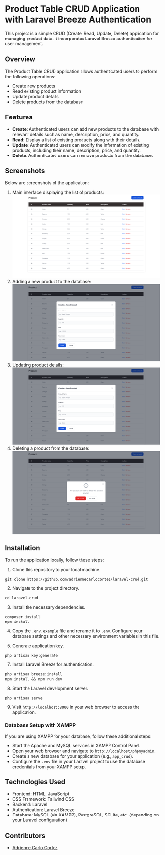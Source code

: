 # Product Table CRUD Application with Laravel Breeze Authentication

This project is a simple CRUD (Create, Read, Update, Delete) application for managing product data. It incorporates Laravel Breeze authentication for user management.

## Overview

The Product Table CRUD application allows authenticated users to perform the following operations:

-   Create new products
-   Read existing product information
-   Update product details
-   Delete products from the database

## Features

-   **Create**: Authenticated users can add new products to the database with relevant details such as name, description, price, and quantity.
-   **Read**: Display a list of existing products along with their details.
-   **Update**: Authenticated users can modify the information of existing products, including their name, description, price, and quantity.
-   **Delete**: Authenticated users can remove products from the database.

## Screenshots

Below are screenshots of the application:

1. Main interface displaying the list of products: ![Product Table](image.png)
2. Adding a new product to the database:![Create a Product](image-1.png)
3. Updating product details: ![Update a Product](image-2.png)
4. Deleting a product from the database: ![Delete a Product](image-3.png)

## Installation

To run the application locally, follow these steps:

1. Clone this repository to your local machine.

```
git clone https://github.com/adriennecarlocortez/laravel-crud.git
```

2. Navigate to the project directory.

```
cd laravel-crud
```

3. Install the necessary dependencies.

```
composer install
npm install
```

4. Copy the `.env.example` file and rename it to `.env`. Configure your database settings and other necessary environment variables in this file.

5. Generate application key.

```
php artisan key:generate
```

7. Install Laravel Breeze for authentication.

```
php artisan breeze:install
npm install && npm run dev
```

8. Start the Laravel development server.

```
php artisan serve
```

9. Visit `http://localhost:8000` in your web browser to access the application.

### Database Setup with XAMPP

If you are using XAMPP for your database, follow these additional steps:

-   Start the Apache and MySQL services in XAMPP Control Panel.
-   Open your web browser and navigate to `http://localhost/phpmyadmin`.
-   Create a new database for your application (e.g., `app_crud`).
-   Configure the `.env` file in your Laravel project to use the database credentials from your XAMPP setup.

## Technologies Used

-   Frontend: HTML, JavaScript
-   CSS Framework: Tailwind CSS
-   Backend: Laravel
-   Authentication: Laravel Breeze
-   Database: MySQL (via XAMPP), PostgreSQL, SQLite, etc. (depending on your Laravel configuration)

## Contributors

-   [Adrienne Carlo Cortez](https://adrienne-portfolio-b.netlify.app/)
